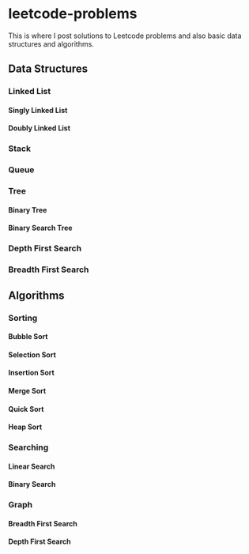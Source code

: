 # leetcode-problems


This is where I post solutions to Leetcode problems and also basic data structures and algorithms.

## Data Structures

### Linked List

#### Singly Linked List

#### Doubly Linked List

### Stack

### Queue

### Tree

#### Binary Tree

#### Binary Search Tree

### Depth First Search

### Breadth First Search


## Algorithms

### Sorting

#### Bubble Sort

#### Selection Sort

#### Insertion Sort

#### Merge Sort

#### Quick Sort

#### Heap Sort

### Searching

#### Linear Search

#### Binary Search

### Graph

#### Breadth First Search

#### Depth First Search

